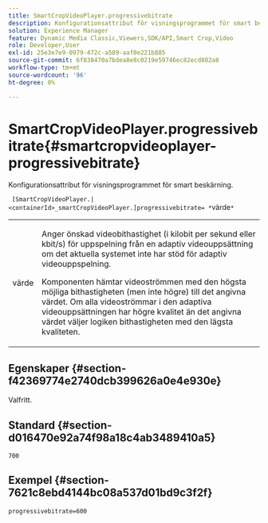 ```yaml
---
title: SmartCropVideoPlayer.progressivebitrate
description: Konfigurationsattribut för visningsprogrammet för smart beskärning.
solution: Experience Manager
feature: Dynamic Media Classic,Viewers,SDK/API,Smart Crop,Video
role: Developer,User
exl-id: 25e3e7e9-0979-472c-a589-aaf0e221b885
source-git-commit: 6f838470a7bdea8e8c0219e59746ec82ecd802a8
workflow-type: tm+mt
source-wordcount: '96'
ht-degree: 0%

---
```


# SmartCropVideoPlayer.progressivebitrate{#smartcropvideoplayer-progressivebitrate}

Konfigurationsattribut för visningsprogrammet för smart beskärning.

` [SmartCropVideoPlayer.|<containerId>_smartCropVideoPlayer.]progressivebitrate= *`värde`*`

<table id="table_C616483932C2482CA9794DDD7313FD7C"> 
 <tbody> 
  <tr> 
   <td colname="col1"> <p> <span class="codeph"> värde </span> </p> </td> 
   <td colname="col2"> <p> Anger önskad videobithastighet (i kilobit per sekund eller kbit/s) för uppspelning från en adaptiv videouppsättning om det aktuella systemet inte har stöd för adaptiv videouppspelning. </p> <p>Komponenten hämtar videoströmmen med den högsta möjliga bithastigheten (men inte högre) till det angivna värdet. Om alla videoströmmar i den adaptiva videouppsättningen har högre kvalitet än det angivna värdet väljer logiken bithastigheten med den lägsta kvaliteten. </p> </td> 
  </tr> 
 </tbody> 
</table>

## Egenskaper {#section-f42369774e2740dcb399626a0e4e930e}

Valfritt.

## Standard {#section-d016470e92a74f98a18c4ab3489410a5}

`700`

## Exempel {#section-7621c8ebd4144bc08a537d01bd9c3f2f}

```
progressivebitrate=600
```
